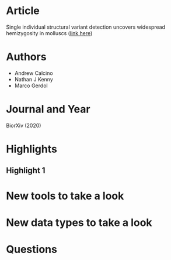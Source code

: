 # Article  
Single individual structural variant detection uncovers widespread hemizygosity in molluscs ([link here](https://www.biorxiv.org/content/10.1101/2020.09.15.298695v1.abstract))  

# Authors  
* Andrew Calcino
* Nathan J Kenny
* Marco Gerdol

# Journal and Year  
BiorXiv (2020)  

# Highlights  
## Highlight 1

# New tools to take a look  

# New data types to take a look  

# Questions  
